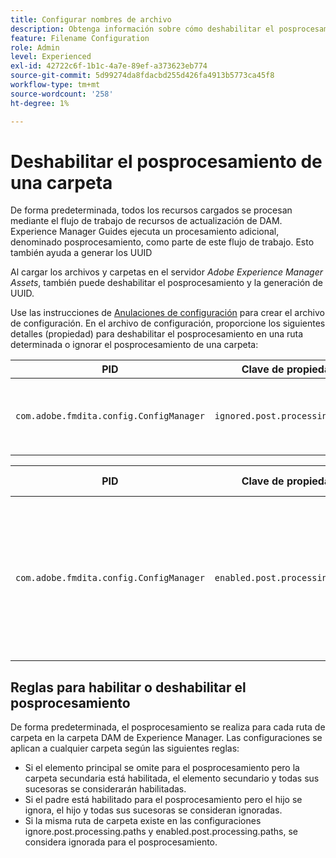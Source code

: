 ```yaml
---
title: Configurar nombres de archivo
description: Obtenga información sobre cómo deshabilitar el posprocesamiento para una carpeta cargada en Adobe Experience Manager Assets
feature: Filename Configuration
role: Admin
level: Experienced
exl-id: 42722c6f-1b1c-4a7e-89ef-a373623eb774
source-git-commit: 5d99274da8fdacbd255d426fa4913b5773ca45f8
workflow-type: tm+mt
source-wordcount: '258'
ht-degree: 1%

---
```


# Deshabilitar el posprocesamiento de una carpeta

De forma predeterminada, todos los recursos cargados se procesan mediante el flujo de trabajo de recursos de actualización de DAM. Experience Manager Guides ejecuta un procesamiento adicional, denominado posprocesamiento, como parte de este flujo de trabajo. Esto también ayuda a generar los UUID

Al cargar los archivos y carpetas en el servidor *Adobe Experience Manager Assets*, también puede deshabilitar el posprocesamiento y la generación de UUID.


Use las instrucciones de [Anulaciones de configuración](download-install-additional-config-override.md#) para crear el archivo de configuración. En el archivo de configuración, proporcione los siguientes detalles (propiedad) para deshabilitar el posprocesamiento en una ruta determinada o ignorar el posprocesamiento de una carpeta:

| PID | Clave de propiedad | Valor de propiedad |
|---|------------|--------------|
| `com.adobe.fmdita.config.ConfigManager` | `ignored.post.processing.paths` | Valor de cadena para establecer cualquier NODE_OPTIONS estándar (propiedad multivalor, cadenas con ruta que omiten `/` al final) <br> **Valor predeterminado**: `/content/dam/projects/translation_output` |


| PID | Clave de propiedad | Valor de propiedad |
|---|------------|--------------|
| `com.adobe.fmdita.config.ConfigManager` | `enabled.post.processing.paths` | Valor de cadena para establecer cualquier NODE_OPTIONS estándar (propiedad multivalor, cadenas con ruta que omiten `/` al final) <br> **Valor predeterminado**: `/content/dam` |


## Reglas para habilitar o deshabilitar el posprocesamiento

De forma predeterminada, el posprocesamiento se realiza para cada ruta de carpeta en la carpeta DAM de Experience Manager. Las configuraciones se aplican a cualquier carpeta según las siguientes reglas:

* Si el elemento principal se omite para el posprocesamiento pero la carpeta secundaria está habilitada, el elemento secundario y todas sus sucesoras se considerarán habilitadas.
* Si el padre está habilitado para el posprocesamiento pero el hijo se ignora, el hijo y todas sus sucesoras se consideran ignoradas.
* Si la misma ruta de carpeta existe en las configuraciones ignore.post.processing.paths y enabled.post.processing.paths, se considera ignorada para el posprocesamiento.
